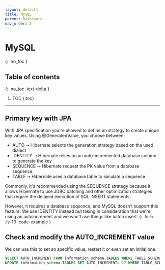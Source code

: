 ```yaml
---
layout: default
title: MySQL
parent: Dashboard
nav_order: 2
---
```


# MySQL
{: .no_toc }

## Table of contents
{: .no_toc .text-delta }

1. TOC
{:toc}

---

## Primary key with JPA

With JPA specification you're allowed to define an strategy to create unique key values. Using @GeneratedValue, you choose between:
- AUTO ⇢ Hibernate selects the generation strategy based on the used dialect
- IDENTITY ⇢ Hibernate relies on an auto-incremented database column to generate the key
- SEQUENCE ⇢ Hibernate request the PK value from a database sequence
- TABLE ⇢ Hibernate uses a database table to simulate a sequence

Commonly, it's recommended using the SEQUENCE strategy because it allows Hibernate to use JDBC batching and other optimization strategies that require the delayed execution of SQL INSERT statements.

However, it requires a database sequence, and MySQL doesn’t support this feature. We use IDENTITY instead but taking in consideration that we're using an autoincrement and we won't use things like batch insert.
{: .fs-5 .ls-10 .code-example }

## Check and modify the AUTO_INCREMENT value
We can use this to set an specific value, restart it or even set an initial one.

```sql
SELECT AUTO_INCREMENT FROM information_schema.TABLES WHERE TABLE_SCHEMA = 'tableSchema' AND TABLE_NAME = 'tableName';
UPDATE information_schema.TABLES SET AUTO_INCREMENT= 27 WHERE TABLE_SCHEMA = 'tableSchema' AND TABLE_NAME = 'tableName';
```
